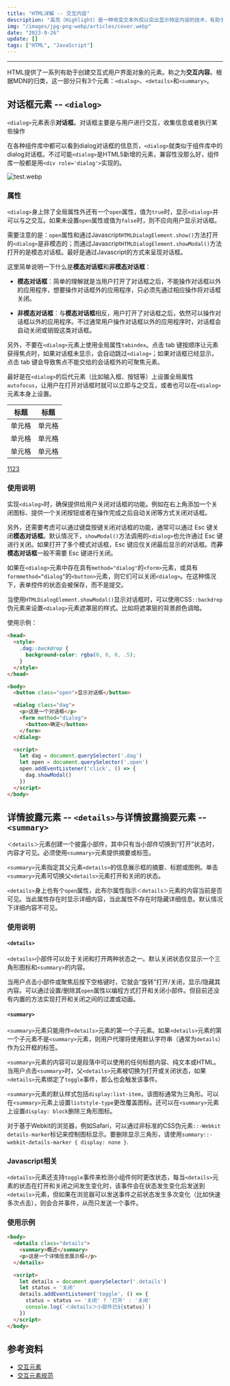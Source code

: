 ```yaml
---
title: "HTML详解 -- 交互内容"
description: "高亮（Highlight）是一种改变文本外观以突出显示特定内容的技术，有助于提高文本的可读性和信息传达效果。通常用于强调或突出显示文本中的范围内容，帮助读者快速识别重要内容。高亮通常通过改变文本的颜色、背景色或字体样式（如加粗或斜体）来实现。比如在复制文本内容时，选择的文本默认会出现蓝色背景跟字体变白，这就是一种高亮效果。"
img: "/images/jpg-png-webp/articles/cover.webp"
date: "2023-9-26"
update: []
tags: ["HTML", "JavaScript"]
---
```


---
HTML提供了一系列有助于创建交互式用户界面对象的元素。称之为**交互内容**。根据MDN的归类，这一部分只有3个元素：`<dialog>`、`<details>`和`<summary>`。

## 对话框元素 -- `<dialog>`
`<dialog>`元素表示**对话框**。对话框主要是与用户进行交互，收集信息或者执行某些操作

在各种组件库中都可以看到dialog对话框的信息页，`<dialog>`就类似于组件库中的dialog对话框。不过可能`<dialog>`是HTML5新增的元素，兼容性没那么好，组件库一般都是用`<div role='dialog'>`实现的。

![test.webp](/images/jpg-png-webp/articles/test.webp)

### 属性
`<dialog>`身上除了全局属性外还有一个`open`属性，值为`true`时，显示`<dialog>`并可以与之交互。如果未设置`open`属性或值为`false`时，则不应向用户显示对话框。

需要注意的是：`open`属性和通过Javascript`HTMLDialogElement.show()`方法打开的`<dialog>`是非模态的；而通过Javascript`HTMLDialogElement.showModal()`方法打开的是模态对话框。最好是通过Javascript的方式来呈现对话框。

这里简单说明一下什么是**模态对话框**和**非模态对话框**：
- **模态对话框**：简单的理解就是当用户打开了对话框之后，不能操作对话框以外的应用程序，想要操作对话框外的应用程序，只必须先通过相应操作将对话框关闭。

- **非模态对话框**：与**模态对话框**相反，用户打开了对话框之后，依然可以操作对话框以外的应用程序。不过通常用户操作对话框以外的应用程序时，对话框会自动关闭或销毁这类对话框。

另外，不要在`<dialog>`元素上使用全局属性`tabindex`。点击 tab 键按顺序让元素获得焦点时，如果对话框未显示，会自动跳过`<dialog>`；如果对话框已经显示，点击 tab 键会导致焦点不能交给的会话框外的可聚焦元素。

最好是在`<dialog>`的后代元素（比如输入框、按钮等）上设置全局属性`autofocus`，让用户在打开对话框时就可以立即与之交互，或者也可以在`<dialog>`元素本身上设置。

| 标题 | 标题 |
| --- | --- |
| 单元格 | 单元格 |
| 单元格 | 单元格 |
| 单元格 | 单元格 |

[1123](https://www.baidu.com)

### 使用说明
实现`<dialog>`时，确保提供给用户关闭对话框的功能。例如在右上角添加一个关闭图标、提供一个关闭按钮或者在操作完成之后自动关闭等方式关闭对话框。

另外，还需要考虑可以通过键盘按键关闭对话框的功能，通常可以通过 Esc 键关闭**模态对话框**。默认情况下，`showModal()`方法调用的`<dialog>`也允许通过 Esc 键进行关闭。如果打开了多个模式对话框，Esc 键应仅关闭最后显示的对话框。而**非模态对话框**一般不需要 Esc 键进行关闭。

如果在`<dialog>`元素中存在具有`method="dialog"`的`<form>`元素，或具有`formmethod=“dialog”`的`<button>`元素，则它们可以关闭`<dialog>`。在这种情况下，表单控件的状态会被保存，而不是提交。

当使用`HTMLDialogElement.showModal()`显示对话框时，可以使用CSS`::backdrop`伪元素来设置`<dialog>`元素遮罩层的样式。比如将遮罩层的背景颜色调暗。

使用示例：

```html
<head>
  <style>
    .dag::backdrop {
      background-color: rgba(0, 0, 0, .5);
    }
  </style>
</head>

<body>
  <button class="open">显示对话框</button>

  <dialog class="dag">
    <p>这是一个对话框</p>
    <form method="dialog">
      <button>确定</button>
    </form>
  </dialog>

  <script>
    let dag = document.querySelector('.dag')
    let open = document.querySelector('.open')
    open.addEventListener('click', () => {
      dag.showModal()
    })
  </script>
</body>
```

## 详情披露元素 -- `<details>`与详情披露摘要元素 -- `<summary>`
`＜details＞`元素创建一个披露小部件，其中只有当小部件切换到“打开”状态时，内容才可见。必须使用`<summary>`元素提供摘要或标签。

`<summary>`元素指定其父元素`<details>`的信息展示框的摘要、标题或图例。单击`<summary>`元素可切换父`<details>`元素打开和关闭的状态。

`<details>`身上也有个`open`属性，此布尔属性指示`＜details＞`元素的内容当前是否可见。当此属性存在时显示详细内容，当此属性不存在时隐藏详细信息。默认情况下详细内容不可见。

### 使用说明
#### `<details>`
`<details>`小部件可以处于关闭和打开两种状态之一。默认关闭状态仅显示一个三角形图标和`<summary>`的内容。

当用户点击小部件或聚焦后按下空格键时，它就会“旋转”打开/关闭，显示/隐藏其内容。可以通过设置/删除其`open`属性以编程方式打开和关闭小部件。但目前还没有内置的方法实现打开和关闭之间的过渡或动画。

#### `<summary>`
`<summary>`元素只能用作`<details>`元素的第一个子元素。如果`<details>`元素的第一个子元素不是`<summary>`元素，则用户代理将使用默认字符串（通常为`details`）作为公开框的标签。

`<summary>`元素的内容可以是段落中可以使用的任何标题内容、纯文本或HTML。当用户点击`<summary>`时，父`<details>`元素被切换为打开或关闭状态，如果`<details>`元素绑定了`toggle`事件，那么也会触发该事件。

`<summary>`元素的默认样式包括`display:list-item`，该图标通常为三角形。可以在`<summary>`元素上设置`liststyle-type`更改覆盖图标。还可以在`<summary>`元素上设置`display: block`删除三角形图标。

对于基于Webkit的浏览器，例如Safari，可以通过非标准的CSS伪元素`::-Webkit details-marker`标记来控制图标显示。要删除显示三角形，请使用`summary::-webkit-details-marker { display: none }`.

### Javascript相关
`<details>`元素还支持`toggle`事件来检测小组件何时更改状态，每当`<details>`元素的状态在打开和关闭之间发生变化时，该事件会在状态发生变化后发送到`<details>`元素，但如果在浏览器可以发送事件之前状态发生多次变化（比如快速多次点击），则会合并事件，从而只发送一个事件。

### 使用示例
```html
<body>
  <details class="details">
    <summary>概述</summary>
    <p>这是一个详情信息展示框</p>
  </details>

  <script>
    let details = document.querySelector('.details')
    let status = '关闭'
    details.addEventListener('toggle', () => {
      status = status == '关闭' ? '打开' : '关闭'
      console.log(`＜details＞小部件已${status}`)
    })
  </script>
</body>
```

## 参考资料
- [交互元素](https://developer.mozilla.org/zh-CN/docs/Web/HTML/Element)
- [交互元素规范](https://html.spec.whatwg.org/multipage/interactive-elements.html)